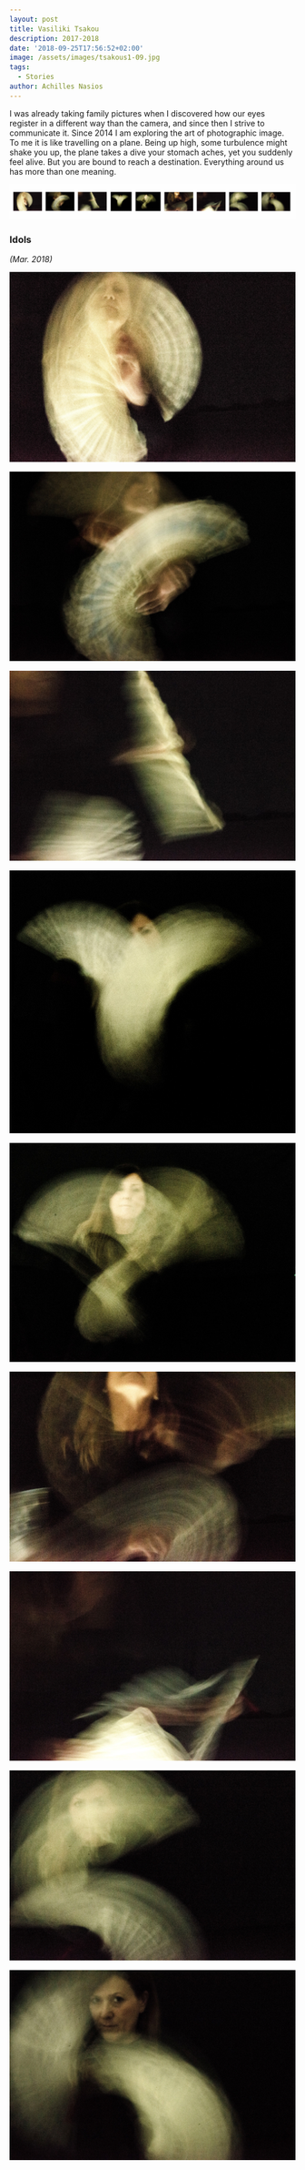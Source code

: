 ```yaml
---
layout: post
title: Vasiliki Tsakou
description: 2017-2018
date: '2018-09-25T17:56:52+02:00'
image: /assets/images/tsakous1-09.jpg
tags:
  - Stories
author: Achilles Nasios
---
```

I was already taking family pictures when I discovered how our eyes register in a different way than the camera, and since then I strive to communicate it.
Since 2014 I am exploring the art of photographic image.
To me it is like travelling on a plane. Being up high, some turbulence might shake you up, the plane takes a dive your stomach aches, yet you suddenly feel alive. But you are bound to reach a destination. 
Everything around us has more than one meaning.

![null](/assets/images/tsakous1-presentation.jpg#full)

### Idols 
_(Mar. 2018)_

![null](/assets/images/tsakous1-01.jpg)

![null](/assets/images/tsakous1-02.jpg)

![null](/assets/images/tsakous1-03.jpg)

![null](/assets/images/tsakous1-04.jpg)

![null](/assets/images/tsakous1-05.jpg)

![null](/assets/images/tsakous1-06.jpg)

![null](/assets/images/tsakous1-07.jpg)

![null](/assets/images/tsakous1-08.jpg)

![null](/assets/images/tsakous1-09.jpg)
